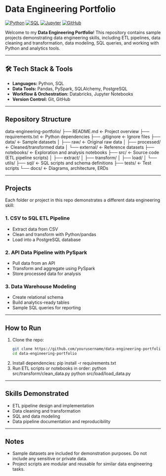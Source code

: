 # Data Engineering Portfolio

[![Python](https://img.shields.io/badge/Python-3.11-blue)](https://www.python.org/)
[![SQL](https://img.shields.io/badge/SQL-PostgreSQL-orange)](https://www.postgresql.org/)
[![Jupyter](https://img.shields.io/badge/Jupyter-Notebook-orange)](https://jupyter.org/)
[![GitHub](https://img.shields.io/badge/GitHub-Portfolio-black)](https://github.com/yourusername)

Welcome to my **Data Engineering Portfolio**! This repository contains sample projects demonstrating data engineering skills, including ETL pipelines, data cleaning and transformation, data modeling, SQL queries, and working with Python and analytics tools.  

---

## 🛠 Tech Stack & Tools
- **Languages:** Python, SQL  
- **Data Tools:** Pandas, PySpark, SQLAlchemy, PostgreSQL  
- **Workflow & Orchestration:** Databricks, Jupyter Notebooks  
- **Version Control:** Git, GitHub  

---

## Repository Structure
data-engineering-portfolio/
├── README.md <- Project overview
├── requirements.txt <- Python dependencies
├── .gitignore <- Ignore files
├── data/ <- Sample datasets
│ ├── raw/ <- Original raw data
│ ├── processed/ <- Cleaned/transformed data
│ └── external/ <- Reference datasets
├── notebooks/ <- Exploration and analysis notebooks
├── src/ <- Source code (ETL pipeline scripts)
│ ├── extract/
│ ├── transform/
│ ├── load/
│ └── utils/
├── sql/ <- SQL scripts and schema definitions
├── tests/ <- Test scripts
└── docs/ <- Diagrams, architecture, ERDs


---

## Projects
Each folder or project in this repo demonstrates a different data engineering skill:

### 1. CSV to SQL ETL Pipeline
- Extract data from CSV  
- Clean and transform with Python/pandas  
- Load into a PostgreSQL database  

### 2. API Data Pipeline with PySpark
- Pull data from an API  
- Transform and aggregate using PySpark  
- Store processed data for analysis  

### 3. Data Warehouse Modeling
- Create relational schema  
- Build analytics-ready tables  
- Sample SQL queries for reporting  

---

## How to Run
1. Clone the repo:  
   ```bash
   git clone https://github.com/yourusername/data-engineering-portfolio.git
   cd data-engineering-portfolio
2. Install dependencies:
   pip install -r requirements.txt
3. Run ETL scripts or notebooks in order:
   python src/transform/clean_data.py
   python src/load/load_data.py

---

## Skills Demonstrated
- ETL pipeline design and implementation
- Data cleaning and transformation
- SQL and data modeling
- Data pipeline documentation and reproducibility

---
## Notes
- Sample datasets are included for demonstration purposes. Do not include any sensitive or private data.
- Project scripts are modular and reusable for similar data engineering tasks.


